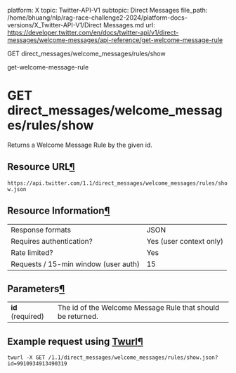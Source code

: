 platform: X
topic: Twitter-API-V1
subtopic: Direct Messages
file_path: /home/bhuang/nlp/rag-race-challenge2-2024/platform-docs-versions/X_Twitter-API-V1/Direct Messages.md
url: https://developer.twitter.com/en/docs/twitter-api/v1/direct-messages/welcome-messages/api-reference/get-welcome-message-rule

GET direct\_messages/welcome\_messages/rules/show

get-welcome-message-rule

# GET direct\_messages/welcome\_messages/rules/show

Returns a Welcome Message Rule by the given id.

## Resource URL[¶](#resource-url "Permalink to this headline")

`https://api.twitter.com/1.1/direct_messages/welcome_messages/rules/show.json`

## Resource Information[¶](#resource-information "Permalink to this headline")

|     |     |
| --- | --- |
| Response formats | JSON |
| Requires authentication? | Yes (user context only) |
| Rate limited? | Yes |
| Requests / 15-min window (user auth) | 15  |

## Parameters[¶](#parameters "Permalink to this headline")

|     |     |
| --- | --- |
| **id** (required) | The id of the Welcome Message Rule that should be returned. |

## Example request using [Twurl](https://github.com/twitter/twurl)[¶](#example-request-using-twurl "Permalink to this headline")

    twurl -X GET /1.1/direct_messages/welcome_messages/rules/show.json?id=9910934913490319